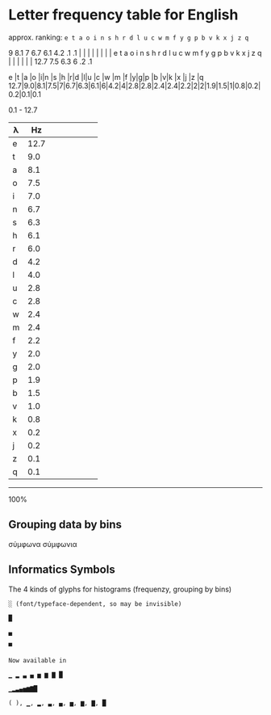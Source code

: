 # Letter frequency table for English


approx. ranking: `e t a o i n s h r d l u c w m f y g p b v k x j z q`


  9 8.1 7 6.7  6.1 4.2                       .1   .1
  | |   | |    |   |                         |    |
e t a o i n s  h r d l u c w m f y g p b v k x j z q
|     |     |    |                             |   |
12.7  7.5   6.3  6                             .2  .1


e   |t  |a  |o  |i|n  |s  |h  |r|d  |l|u  |c  |w  |m  |f  |y|g|p  |b  |v|k  |x  |j  |z  |q
12.7|9.0|8.1|7.5|7|6.7|6.3|6.1|6|4.2|4|2.8|2.8|2.4|2.4|2.2|2|2|1.9|1.5|1|0.8|0.2|0.2|0.1|0.1


0.1 - 12.7


λ |  Hz  |          |          |          |          |          |          |
--|------|----------|----------|----------|----------|----------|----------|
e | 12.7 |          |          |          |          |          |          |
t | 9.0  |          |          |          |          |          |          |
a | 8.1  |          |          |          |          |          |          |
o | 7.5  |          |          |          |          |          |          |
i | 7.0  |          |          |          |          |          |          |
n | 6.7  |          |          |          |          |          |          |
s | 6.3  |          |          |          |          |          |          |
h | 6.1  |          |          |          |          |          |          |
r | 6.0  |          |          |          |          |          |          |
d | 4.2  |          |          |          |          |          |          |
l | 4.0  |          |          |          |          |          |          |
u | 2.8  |          |          |          |          |          |          |
c | 2.8  |          |          |          |          |          |          |
w | 2.4  |          |          |          |          |          |          |
m | 2.4  |          |          |          |          |          |          |
f | 2.2  |          |          |          |          |          |          |
y | 2.0  |          |          |          |          |          |          |
g | 2.0  |          |          |          |          |          |          |
p | 1.9  |          |          |          |          |          |          |
b | 1.5  |          |          |          |          |          |          |
v | 1.0  |          |          |          |          |          |          |
k | 0.8  |          |          |          |          |          |          |
x | 0.2  |          |          |          |          |          |          |
j | 0.2  |          |          |          |          |          |          |
z | 0.1  |          |          |          |          |          |          |
q | 0.1  |          |          |          |          |          |          |
  --------
   100%



## Grouping data by bins

σύμφωνα σύμφωνια




## Informatics Symbols

The 4 kinds of glyphs for histograms (frequenzy, grouping by bins)

```
░ (font/typeface-dependent, so may be invisible)

█

▄

▀

Now available in

▁ ▂ ▃ ▄ ▅ ▆ ▇ █

▁▂▃▄▅▆▇█

( ), ▁, ▂, ▃, ▄, ▅, ▆, ▇, █

```
